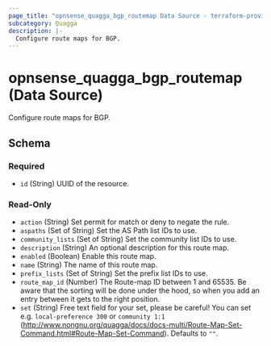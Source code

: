 ```yaml
---
page_title: "opnsense_quagga_bgp_routemap Data Source - terraform-provider-opnsense"
subcategory: Quagga
description: |-
  Configure route maps for BGP.
---
```


# opnsense_quagga_bgp_routemap (Data Source)

Configure route maps for BGP.

<!-- schema generated by tfplugindocs -->
## Schema

### Required

- `id` (String) UUID of the resource.

### Read-Only

- `action` (String) Set permit for match or deny to negate the rule.
- `aspaths` (Set of String) Set the AS Path list IDs to use.
- `community_lists` (Set of String) Set the community list IDs to use.
- `description` (String) An optional description for this route map.
- `enabled` (Boolean) Enable this route map.
- `name` (String) The name of this route map.
- `prefix_lists` (Set of String) Set the prefix list IDs to use.
- `route_map_id` (Number) The Route-map ID between 1 and 65535. Be aware that the sorting will be done under the hood, so when you add an entry between it gets to the right position.
- `set` (String) Free text field for your set, please be careful! You can set e.g. `local-preference 300` or `community 1:1` (http://www.nongnu.org/quagga/docs/docs-multi/Route-Map-Set-Command.html#Route-Map-Set-Command). Defaults to `""`.

